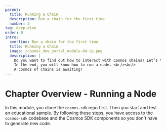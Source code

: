 ```yaml
---
parent:
  title: Running a Chain
  description: Run a chain for the first time
  number: 3
tag: deep-dive
order: 0
intro:
  overline: Run a chain for the first time
  title: Running a Chain
  image: /cosmos_dev_portal_module-04-lp.png
  description: |
    Do you want to find out how to interact with Cosmos chains? Let’s take it step-by-step with SimApp. <br/><br/>
    In the end, you will know how to run a node. <br/><br/>
    A cosmos of chains is awaiting!
---
```


<ModuleLandingPage>

# Chapter Overview - Running a Node

In this module, you clone the `cosmos-sdk` repo first. Then you start and test an educational sample. By following these steps, you have access to the `cosmos-sdk` codebase and the Cosmos SDK components so you don't have to generate new code. 

</ModuleLandingPage>
